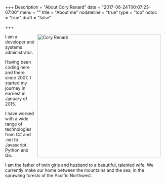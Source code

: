 +++
Description = "About Cory Renard"
date = "2017-06-24T00:07:23-07:00"
menu = ""
title = "About me"
nodateline = "true"
type = "top"
notoc = "true"
draft = "false"

+++

<img src="/coryrenard.jpg" alt="Cory Renard" align="right" width="400">

I am a developer and systems administrator.

Having been coding here and there since 2007, I started my journey in earnest in January of 2015.

I have worked with a wide range of technologies from C# and .net to Javascript, Python and Go.

I am the father of twin girls and husband to a beautiful, talented wife.  We currently make our home between the mountains and the sea, in the sprawling forests of the Pacific Northwest.
